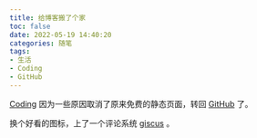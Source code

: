```yaml
---
title: 给博客搬了个家
toc: false
date: 2022-05-19 14:40:20
categories: 随笔
tags:
- 生活
- Coding
- GitHub
---
```

[Coding](https://coding.net) 因为一些原因取消了原来免费的静态页面，转回 [GitHub](https://github.com) 了。
<!-- more -->

换个好看的图标，上了一个评论系统 [giscus](https://giscus.app/zh-CN) 。